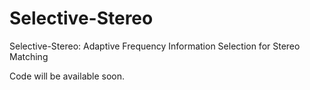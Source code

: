 # Selective-Stereo
Selective-Stereo: Adaptive Frequency Information Selection for Stereo Matching

Code will be available soon.

